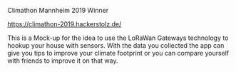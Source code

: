Climathon Mannheim 2019 Winner

https://climathon-2019.hackerstolz.de/

This is a Mock-up for the idea to use the LoRaWan Gateways technology to hookup your house with sensors.
With the data you collected the app can give you tips to improve your climate footprint or you can compare yourself with friends to improve it on that way.
